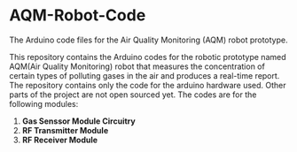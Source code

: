 # AQM-Robot-Code
The Arduino code files for the Air Quality Monitoring (AQM) robot prototype.

This repository contains the Arduino codes for the robotic prototype named AQM(Air Quality Monitoring) robot that measures
the concentration of certain types of polluting gases in the air and produces a real-time report.
The repository contains only the code for the arduino hardware used. Other parts of the project are not open sourced yet.
The codes are for the following modules:
1) **Gas Senssor Module Circuitry**
2) **RF Transmitter Module**
3) **RF Receiver Module**
